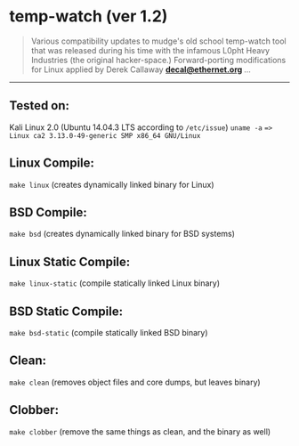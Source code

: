temp-watch (ver 1.2)
====================

> Various compatibility updates to mudge's old school temp-watch tool that
> was released during his time with the infamous L0pht Heavy Industries
> (the original hacker-space.)  Forward-porting modifications for Linux
> applied by Derek Callaway __<decal@ethernet.org>__ *...*

* * *

## Tested on: ##
Kali Linux 2.0 (Ubuntu 14.04.3 LTS according to `/etc/issue`)
`uname -a` `=>` `Linux ca2 3.13.0-49-generic SMP x86_64 GNU/Linux`

## Linux Compile: ##
`make linux`
(creates dynamically linked binary for Linux)

## BSD Compile: ##
`make bsd`
(creates dynamically linked binary for BSD systems)

## Linux Static Compile: ##
`make linux-static`
(compile statically linked Linux binary)

## BSD Static Compile: ##
`make bsd-static`
(compile statically linked BSD binary)

## Clean: ##
`make clean`
(removes object files and core dumps, but leaves binary)

## Clobber: ##
`make clobber`
(remove the same things as clean, and the binary as well)
